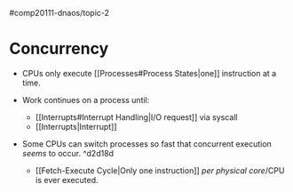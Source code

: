 #comp20111-dnaos/topic-2
# Concurrency

- CPUs only execute [[Processes#Process States|one]] instruction at a time.
- Work continues on a process until:
	- [[Interrupts#Interrupt Handling|I/O request]] via syscall
	- [[Interrupts|Interrupt]] 

- Some CPUs can switch processes so fast that concurrent execution *seems* to occur. ^d2d18d
	- [[Fetch-Execute Cycle|Only one instruction]] *per physical core*/CPU is ever executed.